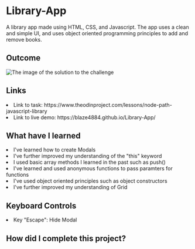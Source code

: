 # Library-App
A library app made using HTML, CSS, and Javascript. The app uses a clean and simple UI, and uses object oriented programming principles to add and remove books.

<h2> Outcome </h2>

<img src="https://i.imgur.com/Cm4sU4I.png" alt="The image of the solution to the challenge">

<h2> Links </h2>

<li> Link to task: https://www.theodinproject.com/lessons/node-path-javascript-library </li>
<li> Link to live demo: https://blaze4884.github.io/Library-App/ </li>

<h2> What have I learned </h2>

<li> I've learned how to create Modals </li>
<li> I've further improved my understanding of the "this" keyword </li>
<li> I used basic array methods I learned in the past such as push() </li>
<li> I've learned and used anonymous functions to pass paramters for functions </li>
<li> I've used object oriented principles such as object constructors </li>
<li> I've further improved my understanding of Grid </li>

<h2> Keyboard Controls </h2>

<li> Key "Escape": Hide Modal </li>

<h2> How did I complete this project? </h2>

<p>  </p>
